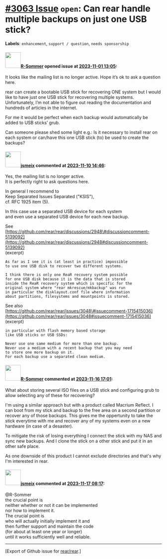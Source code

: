 [\#3063 Issue](https://github.com/rear/rear/issues/3063) `open`: Can rear handle multiple backups on just one USB stick?
========================================================================================================================

**Labels**: `enhancement`, `support / question`, `needs sponsorship`

#### <img src="https://avatars.githubusercontent.com/u/10089355?u=71ed6d99d1975aaead39fd179c27195c57c52b78&v=4" width="50">[R-Sommer](https://github.com/R-Sommer) opened issue at [2023-11-01 13:05](https://github.com/rear/rear/issues/3063):

It looks like the mailing list is no longer active. Hope it’s ok to ask
a question here.

rear can create a bootable USB stick for recovering ONE system but I
would like to have just one USB stick for recovering multiple systems.
Unfortunately, I’m not able to figure out reading the documentation and
hundreds of articles in the internet.

For me it would be perfect when each backup would automatically be added
to USB sticks’ grub.

Can someone please shed some light e.g.: Is it necessary to install rear
on each system or can/have this one USB stick (to) be used to create the
backups?

#### <img src="https://avatars.githubusercontent.com/u/1788608?u=925fc54e2ce01551392622446ece427f51e2f0ce&v=4" width="50">[jsmeix](https://github.com/jsmeix) commented at [2023-11-10 14:46](https://github.com/rear/rear/issues/3063#issuecomment-1805874286):

Yes, the mailing list is no longer active.  
It is perfectly right to ask questions here.

In general I recommend to  
Keep Separated Issues Separated ("KSIS"),  
cf. RFC 1925 item (5).

In this case use a separated USB device for each system  
and even use a separated USB device for each new backup.

See  
[https://github.com/rear/rear/discussions/2948\#discussioncomment-5139092](https://github.com/rear/rear/discussions/2948#discussioncomment-5139092)  
(excerpt)

    As far as I see it is (at least in practice) impossible
    to use one USB disk to recover two different systems.

    I think there is only one ReaR recovery system possible
    for one USB disk because it is the data that is stored
    inside the ReaR recovery system which is specific for the
    original system where "rear mkrescue/mkbackup" was run
    in particular the disklayout.conf file where information
    about partitions, filesystems and mountpoints is stored.

See also  
[https://github.com/rear/rear/issues/3048\#issuecomment-1715415036](https://github.com/rear/rear/issues/3048#issuecomment-1715415036)  
(excerpt)

    in particular with flash memory based storage
    like USB sticks or USB SSDs:

    Never use one same medium for more than one backup.
    Never use a medium with a recent backup that you may need
    to store one more backup on it.
    For each backup use a separated clean medium.

#### <img src="https://avatars.githubusercontent.com/u/10089355?u=71ed6d99d1975aaead39fd179c27195c57c52b78&v=4" width="50">[R-Sommer](https://github.com/R-Sommer) commented at [2023-11-16 17:01](https://github.com/rear/rear/issues/3063#issuecomment-1814858749):

What about storing several ISO files on a USB stick and configuring grub
to allow selecting any of these for recovering?

I'm using a similar approach but with a product called Macrium Reflect.
I can boot from my stick and backup to the free area on a second
partition or recover any of those backups. This gives me the oppertunity
to take the stick everytime with me and recover any of my systems even
on a new hardware (in case of a desaster).

To mitigate the risk of losing everything I connect the stick with my
NAS and sync new backups. And I clone the stick on a other stick and put
it in an other safe place.

As one downside of this product I cannot exclude directories and that's
why I'm interested in rear.

#### <img src="https://avatars.githubusercontent.com/u/1788608?u=925fc54e2ce01551392622446ece427f51e2f0ce&v=4" width="50">[jsmeix](https://github.com/jsmeix) commented at [2023-11-17 08:17](https://github.com/rear/rear/issues/3063#issuecomment-1815918244):

@R-Sommer  
the crucial point is  
neither whether or not it can be implemented  
nor how to implement it.  
The crucial point is  
who will actually initially implement it and  
then further support and maintain the code  
(for about at least one year or longer)  
until it works sufficiently well and reliable.

------------------------------------------------------------------------

\[Export of Github issue for
[rear/rear](https://github.com/rear/rear).\]
